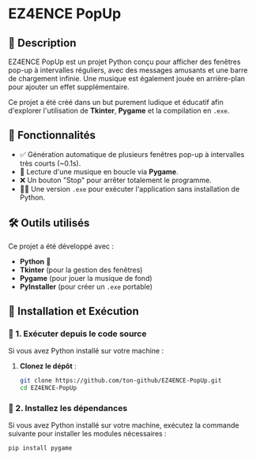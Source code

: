 # EZ4ENCE PopUp  

## 📝 Description  

EZ4ENCE PopUp est un projet Python conçu pour afficher des fenêtres pop-up à intervalles réguliers, avec des messages amusants et une barre de chargement infinie. Une musique est également jouée en arrière-plan pour ajouter un effet supplémentaire.  

Ce projet a été créé dans un but purement ludique et éducatif afin d'explorer l'utilisation de **Tkinter**, **Pygame** et la compilation en `.exe`.  

## 🎯 Fonctionnalités  

- ✅ Génération automatique de plusieurs fenêtres pop-up à intervalles très courts (~0.1s).  
- 🎵 Lecture d'une musique en boucle via **Pygame**.  
- ❌ Un bouton "Stop" pour arrêter totalement le programme.  
- 🏴‍☠️ Une version `.exe` pour exécuter l'application sans installation de Python.  

## 🛠️ Outils utilisés  

Ce projet a été développé avec :  

- **Python** 🐍  
- **Tkinter** (pour la gestion des fenêtres)  
- **Pygame** (pour jouer la musique de fond)  
- **PyInstaller** (pour créer un `.exe` portable)  

## 🚀 Installation et Exécution  

### 🔹 1. Exécuter depuis le code source  

Si vous avez Python installé sur votre machine :  

1. **Clonez le dépôt** :  

   ```bash
   git clone https://github.com/ton-github/EZ4ENCE-PopUp.git
   cd EZ4ENCE-PopUp

### 🔹 2. Installez les dépendances  

Si vous avez Python installé sur votre machine, exécutez la commande suivante pour installer les modules nécessaires :  

```bash
pip install pygame

